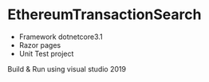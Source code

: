# EthereumTransactionSearch

- Framework dotnetcore3.1
- Razor pages
- Unit Test project

Build & Run using visual studio 2019
